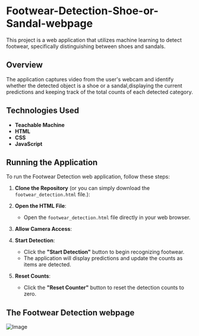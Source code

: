 # Footwear-Detection-Shoe-or-Sandal-webpage
This project is a web application that utilizes machine learning to detect footwear, specifically distinguishing between shoes and sandals.

## Overview
The application captures video from the user's webcam and identify whether the detected object is a shoe or a sandal,displaying the current predictions and keeping track of the total counts of each detected category.


## Technologies Used
- **Teachable Machine**
- **HTML**
- **CSS**
- **JavaScript**



## Running the Application
To run the Footwear Detection web application, follow these steps:

1. **Clone the Repository** (or you can simply download the `footwear_detection.html` file.):

2. **Open the HTML File**:
   - Open the `footwear_detection.html` file directly in your web browser.
  
3. **Allow Camera Access**:
  
4. **Start Detection**:
   - Click the **"Start Detection"** button to begin recognizing footwear.
   - The application will display predictions and update the counts as items are detected.

5. **Reset Counts**:
   - Click the **"Reset Counter"** button to reset the detection counts to zero.
  
## The Footwear Detection webpage
![Image](https://github.com/user-attachments/assets/2e98d645-014c-4ac9-8c23-3d710f442ca4)




